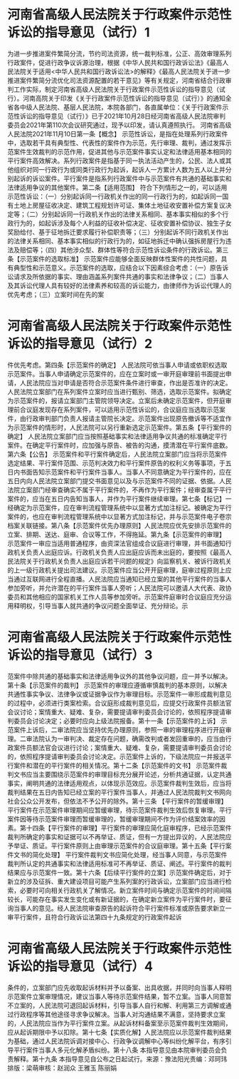 # 河南省高级人民法院关于行政案件示范性诉讼的指导意见（试行）1

为进一步推进案件繁简分流，节约司法资源，统一裁判标准，公正、高效审理系列行政案件，促进行政争议诉源治理，根据《中华人民共和国行政诉讼法》《最高人民法院关于适用<中华人民共和国行政诉讼法>的解释》《最高人民法院关于进一步推进案件繁简分流优化司法资源配置的若干意见》等有关规定，河南省结合行政审判工作实际，制定河南省高级人民法院关于行政案件示范性诉讼的指导意见（试行）。河南高院关于印发《关于行政案件示范性诉讼的指导意见（试行）》的通知全省各中级人民法院、基层人民法院，本院各部门，各直属单位：《关于行政案件示范性诉讼的指导意见（试行）》已于2021年10月28日经河南省高级人民法院审判委员会2021年第110次会议研究通过，现予以印发，请认真遵照执行。 河南省高级人民法院2021年11月10日第一条【概念】 示范性诉讼，是指在处理系列行政案件中，选取若干具有典型性、代表性的案件作为示范，先行审理、裁判，通过发挥示范案件生效裁判的示范作用，促进其他与示范案件事实认定和法律适用基本相同的平行案件高效解决。系列行政案件是指基于同一执法活动产生的，公民、法人或其他组织对同一行政行为或同类行政行为起诉，起诉人一方累计人数为五人以上并分别起诉的诉讼案件。平行案件是指系列行政案件中与示范案件有共通的基础事实和法律适用争议的其他案件。第二条【适用范围】 符合下列情形之一的，可以适用示范性诉讼：（一）分别起诉同一行政机关作出的同一行政行为的，如起诉同一国有土地上房屋征收决定、建筑工程规划许可证、集体土地征收安置补偿方案复议决定等；（二）分别起诉同一行政机关作出的法律关系相同、基本事实相似的多个行政行为的，如起诉涉及每个人利益的征收补偿决定、征收安置补偿协议、独生子女奖励给付、基于征地拆迁要求履行补偿职责等；（三）分别起诉不同行政机关作出的法律关系相同、基本事实相似的行政行为的，如征地拆迁中确认强拆房屋行为违法及赔偿等；（四）其他涉众型、群体性等符合示范性诉讼条件的行政诉讼。第三条【示范案件的选取标准】 示范案件应能够全面反映群体性案件的共性问题，具有典型性和示范意义。示范案件的选取，应结合以下因素综合考虑：（一）原告诉讼请求及所依据的事实、理由涵盖系列案件共通的事实和法律争议；（二）当事人及其诉讼代理人具有较好的法律素养和较高的诉讼能力，由律师作为诉讼代理人的优先考虑；（三）立案时间在先的案

# 河南省高级人民法院关于行政案件示范性诉讼的指导意见（试行）2

件优先考虑。第四条【示范案件的确定】 人民法院可依当事人申请或依职权选取示范案件。当事人申请确定示范案件的，应在立案时或一审开庭审理前书面提出申请，人民法院应当对申请是否符合示范案件条件进行审查，作出是否准许的决定。人民法院立案部门在系列案件立案时应当进行甄别、筛选，选取示范案件。拟确定为示范案件的，报请立案部门主管院领导决定。立案后未确定示范案件，但开庭审理前合议庭发现存在系列案件，可以适用示范性诉讼的，合议庭应当选取示范案件，由行政审判部门负责人报请主管院长决定。示范案件出现原告撤诉等不适宜作为示范案件的情形时，人民法院可以另行重新选定示范案件。第五条【平行案件的确定】 人民法院立案部门应当按照基础事实和法律适用争议共通的标准确定平行案件。在确定平行案件时，应加强与原告、被告的沟通，摸清潜在平行案件底数。第六条【公告】 示范案件和平行案件确定后，人民法院立案部门应当将示范案件选定结果、平行案件范围、示范判决效力和平行案件原告的权利义务等事项，于五日内书面告知示范案件和平行案件当事人。当事人不同意确定为平行案件的，应在五日内向人民法院立案部门提交书面意见以及与示范案件不同的证据、依据。人民法院立案部门经审查确实不属于平行案件的，不再作为平行案件；经审查属于平行案件的，应当在五日内告知当事人，并作为平行案件继续审理。第七条【标记】一经确定为示范案件，应在审判流程管理系统中以显著方式加注标记。被确定为平行案件的，也应在审判流程管理系统中以显著方式加注标记，并与示范案件电子卷宗档案关联链接。第八条【示范案件优先办理原则】人民法院应优先安排示范案件的立案、排期、送达、庭审、合议等工作，不得拖延。第九条【示范案件的审理】 示范案件一审应当适用普通程序，由资深法官组成合议庭进行审理，并书面通知行政机关负责人出庭应诉。行政机关负责人应出庭应诉而未出庭的，要按照《最高人民法院关于行政机关负责人出庭应诉若干问题的规定》向监察机关、被诉行政机关的上一级行政机关提出司法建议。示范案件应当公开开庭审理，庭审过程原则上应当通过互联网进行全程直播。人民法院应当通知已经立案的其他平行案件的当事人参加旁听，并允许潜在的平行案件当事人旁听；人民法院可以邀请人大代表、政协委员和其他相应的国家机关工作人员等参加旁听。示范案件庭审时合议庭应充分运用释明权，引导当事人就共通的争议问题全面举证、充分辩论。示

# 河南省高级人民法院关于行政案件示范性诉讼的指导意见（试行）3

范案件中除共通的基础事实和法律适用争议外的其他争议问题，应一并予以解决。第十条【示范案件的裁判】  示范案件的审理应遵循审慎裁判的基本原则，以解决共通性事实争议、法律争议或证据争议作为审理目标。示范案件一审形成裁判意见的过程中，必须进行类案检索。合议庭形成裁判意见后，应提交行政案件员额法官会议讨论；案情重大、疑难、复杂，需要提请审判委员会讨论的，依照程序提请审判委员会讨论决定；必要时应向上级法院报备。第十一条【示范案件的上诉】 示范案件上诉后，二审法院应当坚持优先办理原则，参照一审的审理程序进行开庭审理。二审法院认为一审判决、裁定存在问题，确需改判或者发回重审的，应当由行政案件员额法官会议进行讨论；案情重大、疑难、复杂，需要提请审判委员会讨论的，依照程序提请审判委员会讨论决定。示范案件上诉的，下级法院应一并报送平行案件和潜在的平行案件的相关情况。第十二条【示范案件的文书】 示范案件裁判文书应当主要围绕示范案件的审理目标充分展开论述，分析共通证据，认定共通事实，阐明共通的法律适用观点，以体现示范效应。示范案件裁判生效后，应当将裁判结果在五日内告知已经立案的平行案件当事人，并通过人民法院裁判文书网向社会公众公开发布，但依法不予公开的除外。第十三条 【平行案件的暂缓审理】平行案件在示范案件审理期间应暂缓审理，待示范案件裁判生效后恢复审理。平行案件因等待示范案件审理而暂缓审理的，暂缓审理期间不作为评价结案效率的因素。第十四条【平行案件的审理】平行案件的审理应简化庭审程序，已经示范案件裁判所确定的事实和证据可以不再举证、质证，但有一方提出异议的，人民法院应予举证、质证。平行案件原则上由审理示范案件的合议庭审理。第十五条【平行案件文书的简化处理】 平行案件裁判文书应简化处理，经当事人同意，与示范案件裁判所认定的共通事实和法律适用标准可不再举证、质证、阐述。平行案件的裁判结果应与示范案件一致。第十六条【后续平行案件的立案】示范案件确定后，对于新立的涉及征拆、重大建设项目可能产生系列案的行政诉讼，立案部门应当进行检索，必要时可向相关行政机关了解情况。新立案件时间与确定示范案件的时间间隔较长，可能存在事实发生变化或有新证据的，在确定新立案件为平行案件时，要征询当事人的意见。经人民法院审查原告的起诉符合平行案件标准或原告要求新立一审平行案件，且符合行政诉讼法第四十九条规定的行政案件起诉

# 河南省高级人民法院关于行政案件示范性诉讼的指导意见（试行）4

条件的，立案部门应先收取起诉材料并予以备案、出具收据，并同时向当事人释明示范案件立案审理情况，建议当事人等待示范案件结果，暂不立案。当事人同意暂不立案的，人民法院可退回起诉材料，引导当事人自行和解、利用第三方调解或通过行政程序等其他途径寻求争议解决。当事人对沟通结果不满意，坚持要求立案的，人民法院应当作为平行案件立案。从起诉材料备案至示范案件裁判生效期间，应从起诉期限中予以扣除。第十七条【实质化解】人民法院应以示范案件裁判结果为基础，通过人民法院诉调对接中心、行政争议调解中心等纠纷化解平台，有序引导平行案件当事人多元化解矛盾纠纷。第十八条  本指导意见由本院审判委员会负责解释。第十九条  本指导意见自公布之日起试行。来源：豫法阳光责编：邓珂玮排版：梁萌审核：赵润众 王雅玉 陈丽娟

